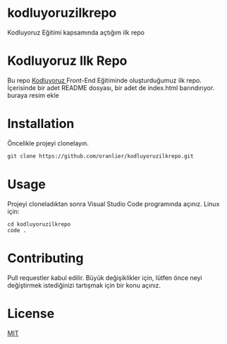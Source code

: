 # kodluyoruzilkrepo
Kodluyoruz Eğitimi kapsamında açtığım ilk repo
# Kodluyoruz Ilk Repo

Bu repo [Kodluyoruz ](https://www.kodluyoruz.org/) Front-End Eğitiminde oluşturduğumuz ilk repo. İçerisinde bir adet README dosyası, bir adet de index.html barındırıyor.
buraya resim ekle

# Installation

Öncelikle projeyi clonelayın.

```html
git clone https://github.com/oranlier/kodluyoruzilkrepo.git
```

# Usage

Projeyi cloneladıktan sonra Visual Studio Code programında açınız.
Linux için:

```
cd kodluyoruzilkrepo
code .
```

# Contributing

Pull requestler kabul edilir. Büyük değişiklikler için, lütfen önce neyi değiştirmek istediğinizi tartışmak için bir konu açınız.

# License

[MIT](https://choosealicense.com/licenses/mit/)